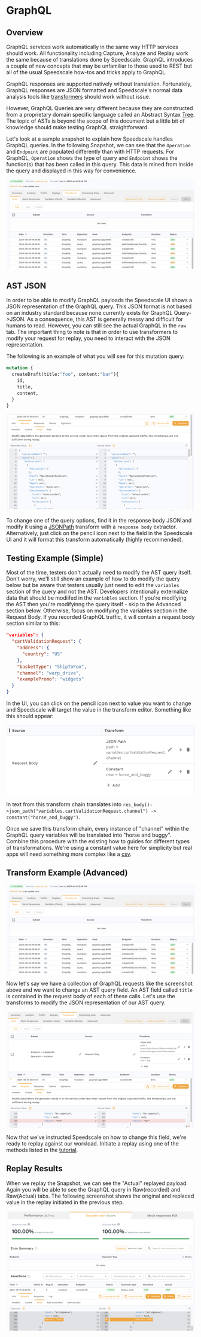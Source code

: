 # GraphQL

## Overview

GraphQL services work automatically in the same way HTTP services should work. All functionality including Capture, Analyze and Replay work the same because of translations done by Speedscale. GraphQL introduces a couple of new concepts that may be unfamiliar to those used to REST but all of the usual Speedscale how-tos and tricks apply to GraphQL.

GraphQL responses are supported natively without translation. Fortunately, GraphQL responses are JSON formatted and Speedscale's normal data analysis tools like [transformers](../concepts/transforms.md) should work without issue.

However, GraphQL Queries are very different because they are constructed from a proprietary domain specific language called an Abstract Syntax [Tree](https://adamhannigan81.medium.com/understanding-the-graphql-ast-f7f7b8e62aa4). The topic of ASTs is beyond the scope of this document but a little bit of knowledge should make testing GraphQL straightforward.

Let's look at a sample snapshot to explain how Speedscale handles GraphQL queries. In the following Snapshot, we can see that the `Operation` and `Endpoint` are populated differently than with HTTP requests. For GraphQL, `Operation` shows the type of query and `Endpoint` shows the function(s) that has been called in this query. This data is mined from inside the query and displayed in this way for convenience.

![graphql_snapshot](./graphql/graphql-snapshot.png)

## AST JSON

In order to be able to modify GraphQL payloads the Speedscale UI shows a JSON representation of the GraphQL query. This JSON format is not based on an industry standard because none currently exists for GraphQL Query->JSON. As a consequence, this AST is generally messy and difficult for humans to read. However, you can still see the actual GraphQL in the `raw` tab. The important thing to note is that in order to use transformers to modify your request for replay, you need to interact with the JSON representation.

The following is an example of what you will see for this mutation query:
```graphql
mutation {
  createDraft(title:"foo", content:"bar"){
    id,
    title,
    content,
  }
}
```

![graphql_rrpair](./graphql/graphql-rrpair.png)

To change one of the query options, find it in the response body JSON and modify it using a [JSONPath](../reference/transform-traffic/transforms/json_path.md) transform with a `response body` extractor. Alternatively, just click on the pencil icon next to the field in the Speedscale UI and it will format this transform automatically (highly recommended).

## Testing Example (Simple)

Most of the time, testers don't actually need to modify the AST query itself. Don't worry, we'll still show an example of how to do modify the query below but be aware that testers usually just need to edit the `variables` section of the query and not the AST. Developers intentionally externalize data that should be modiifed in the `variables` section. If you're modifying the AST then you're modifyinng the query itself - skip to the Advanced section below. Otherwise, focus on modifying the variables section in the Request Body. If you recorded GraphQL traffic, it will contain a request body section similar to this:

```json
"variables": {
  "cartValidationRequest": {
    "address": {
      "country": "US"
    },
    "basketType": "ShipToFoo",
    "channel": "warp_drive",
    "examplePromo": "widgets"
  }
}
```

In the UI, you can click on the pencil icon next to value you want to change and Speedscale will target the value in the transform editor. Something like this should appear:

![example](./graphql/graphql-simple_example.png)

In text from this transform chain translates into `res_body()->json_path("variables.cartValidationRequest.channel") -> constant("horse_and_buggy")`.

Once we save this transform chain, every instance of "channel" within the GraphQL query variables will be translated into "horse and buggy". Combine this procedure with the existing how to guides for different types of transformations. We're using a constant value here for simplicity but real apps will need something more complex like a [csv](../reference/transform-traffic/transforms/csv.md).

## Transform Example (Advanced)

![graphql_snapshot](./graphql/graphql-snapshot.png)

Now let's say we have a collection of GraphQL requests like the screenshot above and we want to change an AST query field. An AST field called `title` is contained in the request body of each of these calls. Let's use the transforms to modify the JSON representation of our AST query.

![graphql_transforms](./graphql/graphql-transforms.png)

Now that we've instructed Speedscale on how to change this field, we're ready to replay against our workload. Initiate a replay using one of the methods listed in the [tutorial](../tutorial.md).

## Replay Results
When we replay the Snapshot, we can see the "Actual" replayed payload. Again you will be able to see the GraphQL query in Raw(recorded) and Raw(Actual) tabs. The following screenshot shows the original and replaced value in the replay initiated in the previous step.

![graphql_replay](./graphql/graphql-replay.png)
